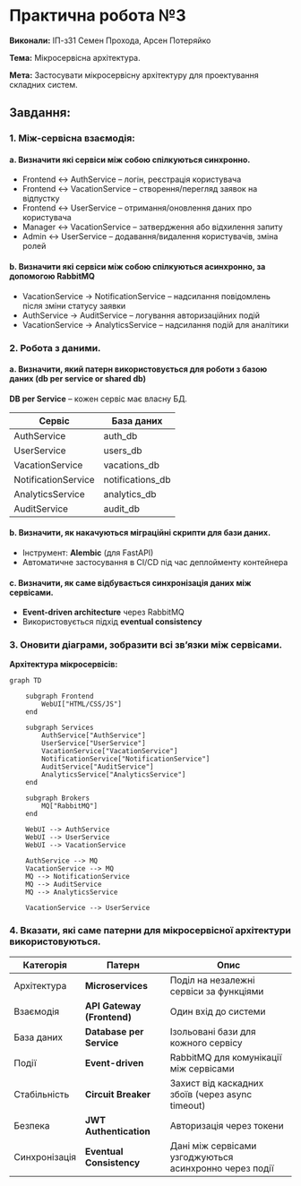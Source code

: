 # Практична робота №3

**Виконали:** ІП-з31 Семен Прохода, Арсен Потеряйко

**Тема:** Мікросервісна архітектура.

**Мета:** Застосувати мікросервісну архітектуру для проектування складних систем.

## Завдання:

### 1. Між-сервісна взаємодія:

#### a. Визначити які сервіси між собою спілкуються синхронно.

- Frontend <-> AuthService – логін, реєстрація користувача
- Frontend <-> VacationService – створення/перегляд заявок на відпустку
- Frontend <-> UserService – отримання/оновлення даних про користувача
- Manager <-> VacationService – затвердження або відхилення запиту
- Admin <-> UserService – додавання/видалення користувачів, зміна ролей

#### b. Визначити які сервіси між собою спілкуються асинхронно, за допомогою RabbitMQ

- VacationService -> NotificationService – надсилання повідомлень після зміни статусу заявки
- AuthService -> AuditService – логування авторизаційних подій
- VacationService -> AnalyticsService – надсилання подій для аналітики

### 2. Робота з даними.

#### a. Визначити, який патерн використовується для роботи з базою даних (db per service or shared db)

**DB per Service** – кожен сервіс має власну БД.

| Сервіс              | База даних       |
| ------------------- | ---------------- |
| AuthService         | auth_db          |
| UserService         | users_db         |
| VacationService     | vacations_db     |
| NotificationService | notifications_db |
| AnalyticsService    | analytics_db     |
| AuditService        | audit_db         |

#### b. Визначити, як накачуються міграційні скрипти для бази даних.

- Інструмент: **Alembic** (для FastAPI)
- Автоматичне застосування в CI/CD під час деплойменту контейнера

#### c. Визначити, як саме відбувається синхронізація даних між сервісами.

- **Event-driven architecture** через RabbitMQ
- Використовується підхід **eventual consistency**

### 3. Оновити діаграми, зобразити всі зв’язки між сервісами.

**Архітектура мікросервісів:**

```mermaid
graph TD

    subgraph Frontend
        WebUI["HTML/CSS/JS"]
    end

    subgraph Services
        AuthService["AuthService"]
        UserService["UserService"]
        VacationService["VacationService"]
        NotificationService["NotificationService"]
        AuditService["AuditService"]
        AnalyticsService["AnalyticsService"]
    end

    subgraph Brokers
        MQ["RabbitMQ"]
    end

    WebUI --> AuthService
    WebUI --> UserService
    WebUI --> VacationService

    AuthService --> MQ
    VacationService --> MQ
    MQ --> NotificationService
    MQ --> AuditService
    MQ --> AnalyticsService

    VacationService --> UserService
```

### 4. Вказати, які саме патерни для мікросервісної архітектури використовуються.

| Категорія     | Патерн                     | Опис                                                   |
| ------------- | -------------------------- | ------------------------------------------------------ |
| Архітектура   | **Microservices**          | Поділ на незалежні сервіси за функціями                |
| Взаємодія     | **API Gateway (Frontend)** | Один вхід до системи                                   |
| База даних    | **Database per Service**   | Ізольовані бази для кожного сервісу                    |
| Події         | **Event-driven**           | RabbitMQ для комунікації між сервісами                 |
| Стабільність  | **Circuit Breaker**        | Захист від каскадних збоїв (через async timeout)       |
| Безпека       | **JWT Authentication**     | Авторизація через токени                               |
| Синхронізація | **Eventual Consistency**   | Дані між сервісами узгоджуються асинхронно через події |

